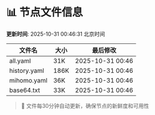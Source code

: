 # 📊 节点文件信息

**更新时间**: 2025-10-31 00:46:31 北京时间

| 文件名 | 大小 | 最后修改 |
|--------|------|----------|
| all.yaml | 31K | 2025-10-31 00:46 |
| history.yaml | 186K | 2025-10-31 00:46 |
| mihomo.yaml | 36K | 2025-10-31 00:46 |
| base64.txt | 33K | 2025-10-31 00:46 |

> 🔄 文件每30分钟自动更新，确保节点的新鲜度和可用性
